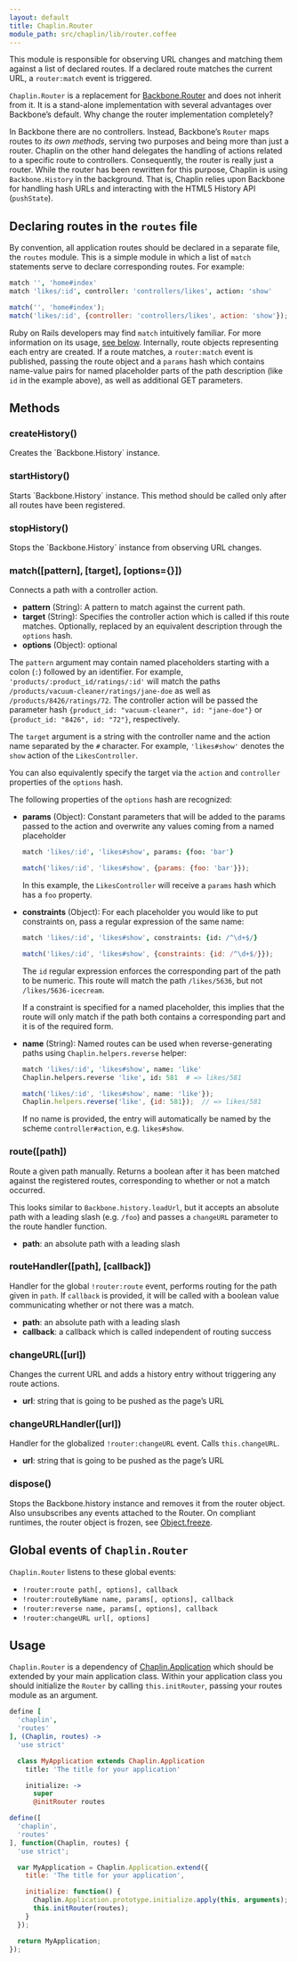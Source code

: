 ```yaml
---
layout: default
title: Chaplin.Router
module_path: src/chaplin/lib/router.coffee
---
```


This module is responsible for observing URL changes and matching them against a list of declared routes. If a declared route matches the current URL, a `router:match` event is triggered.

`Chaplin.Router` is a replacement for [Backbone.Router](http://documentcloud.github.com/backbone/#Router) and does not inherit from it. It is a stand-alone implementation with several advantages over Backbone’s default. Why change the router implementation completely?

In Backbone there are no controllers. Instead, Backbone’s `Router` maps routes to *its own methods*, serving two purposes and being more than just a router. Chaplin on the other hand delegates the handling of actions related to a specific route to controllers. Consequently, the router is really just a router. While the router has been rewritten for this purpose, Chaplin is using `Backbone.History` in the background. That is, Chaplin relies upon Backbone for handling hash URLs and interacting with the HTML5 History API (`pushState`).

## Declaring routes in the `routes` file

By convention, all application routes should be declared in a separate file, the `routes` module. This is a simple module in which a list of `match` statements serve to declare corresponding routes. For example:

```coffeescript
match '', 'home#index'
match 'likes/:id', controller: 'controllers/likes', action: 'show'
```

```javascript
match('', 'home#index');
match('likes/:id', {controller: 'controllers/likes', action: 'show'});
```

Ruby on Rails developers may find `match` intuitively familiar. For more information on its usage, [see below](#match). Internally, route objects representing each entry are created. If a route matches, a `router:match` event is published, passing the route object and a `params` hash which contains name-value pairs for named placeholder parts of the path description (like `id` in the example above), as well as additional GET parameters.

<h2 id="methods">Methods</h2>

<h3 class="module-member" id="createHistory">createHistory()</h3>
Creates the `Backbone.History` instance.

<h3 class="module-member" id="startHistory">startHistory()</h3>
Starts `Backbone.History` instance. This method should be called only after all routes have been registered.

<h3 class="module-member" id="stopHistory">stopHistory()</h3>
Stops the `Backbone.History` instance from observing URL changes.

<h3 class="module-member" id="match">match([pattern], [target], [options={}])</h3>

Connects a path with a controller action.

* **pattern** (String): A pattern to match against the current path.
* **target** (String): Specifies the controller action which is called if this route matches. Optionally, replaced by an equivalent description through the `options` hash.
* **options** (Object): optional

The `pattern` argument may contain named placeholders starting with a colon (`:`) followed by an identifier. For example, `'products/:product_id/ratings/:id'` will match the paths
`/products/vacuum-cleaner/ratings/jane-doe` as well as `/products/8426/ratings/72`. The controller action will be passed the parameter hash `{product_id: "vacuum-cleaner", id: "jane-doe"}` or `{product_id: "8426", id: "72"}`, respectively.

The `target` argument is a string with the controller name and the action name separated by the `#` character. For example, `'likes#show'` denotes the `show` action of the `LikesController`.

You can also equivalently specify the target via the `action` and `controller` properties of the  `options` hash.

The following properties of the `options` hash are recognized:

* **params** (Object): Constant parameters that will be added to the params passed to the action and overwrite any values coming from a named placeholder

    ```coffeescript
    match 'likes/:id', 'likes#show', params: {foo: 'bar'}
    ```

    ```javascript
    match('likes/:id', 'likes#show', {params: {foo: 'bar'}});
    ```

    In this example, the `LikesController` will receive a `params` hash which has a `foo` property.

* **constraints** (Object): For each placeholder you would like to put constraints on, pass a regular expression of the same name:
        
    ```coffeescript
    match 'likes/:id', 'likes#show', constraints: {id: /^\d+$/}
    ```

    ```javascript
    match('likes/:id', 'likes#show', {constraints: {id: /^\d+$/}});
    ```

    The `id` regular expression enforces the corresponding part of the path to be numeric. This route will match the path `/likes/5636`, but not `/likes/5636-icecream`.

    If a constraint is specified for a named placeholder, this implies that the route will only match if the path both contains a corresponding part and it is of the required form.

* **name** (String): Named routes can be used when reverse-generating paths using `Chaplin.helpers.reverse` helper:
    
    ```coffeescript
    match 'likes/:id', 'likes#show', name: 'like'
    Chaplin.helpers.reverse 'like', id: 581  # => likes/581
    ```

    ```javascript
    match('likes/:id', 'likes#show', name: 'like'});
    Chaplin.helpers.reverse('like', {id: 581});  // => likes/581
    ```
    If no name is provided, the entry will automatically be named by the scheme `controller#action`, e.g. `likes#show`.

<h3 class="module-member" id="route">route([path])</h3>

Route a given path manually. Returns a boolean after it has been matched against the registered routes, corresponding to whether or not a match occurred.

This looks similar to `Backbone.history.loadUrl`, but it accepts an absolute path with a leading slash (e.g. `/foo`) and passes a `changeURL` parameter to the route handler function.

* **path**: an absolute path with a leading slash

<h3 class="module-member" id="routeHandler">routeHandler([path], [callback])</h3>

Handler for the global `!router:route` event, performs routing for the path given in `path`. If `callback` is provided, it will be called with a boolean value communicating whether or not there was a match.

* **path**: an absolute path with a leading slash
* **callback**: a callback which is called independent of routing success

<h3 class="module-member" id="changeURL">changeURL([url])</h3>

Changes the current URL and adds a history entry without triggering any route actions.

* **url**: string that is going to be pushed as the page’s URL

<h3 class="module-member" id="changeURLHandler">changeURLHandler([url])</h3>

Handler for the globalized `!router:changeURL` event. Calls `this.changeURL`.

* **url**: string that is going to be pushed as the page’s URL

<h3 class="module-member" id="dispose">dispose()</h3>

Stops the Backbone.history instance and removes it from the router object. Also unsubscribes any events attached to the Router. On compliant runtimes, the router object is frozen, see [Object.freeze](https://developer.mozilla.org/en/JavaScript/Reference/Global_Objects/Object/freeze).

## Global events of `Chaplin.Router`

`Chaplin.Router` listens to these global events:

* `!router:route path[, options], callback`
* `!router:routeByName name, params[, options], callback`
* `!router:reverse name, params[, options], callback`
* `!router:changeURL url[, options]`

## Usage
`Chaplin.Router` is a dependency of [Chaplin.Application](./chaplin.application.html) which should be extended by your main application class. Within your application class you should initialize the `Router` by calling `this.initRouter`, passing your routes module as an argument.

```coffeescript
define [
  'chaplin',
  'routes'
], (Chaplin, routes) ->
  'use strict'

  class MyApplication extends Chaplin.Application
    title: 'The title for your application'

    initialize: ->
      super
      @initRouter routes
```

```javascript
define([
  'chaplin',
  'routes'
], function(Chaplin, routes) {
  'use strict';

  var MyApplication = Chaplin.Application.extend({
    title: 'The title for your application',

    initialize: function() {
      Chaplin.Application.prototype.initialize.apply(this, arguments);
      this.initRouter(routes);
    }
  });

  return MyApplication;
});
```
